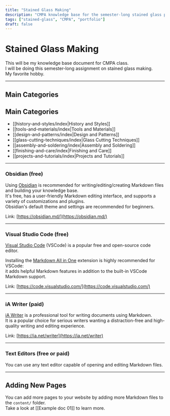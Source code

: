 ```yaml
---
title: "Stained Glass Making"
description: "CMPA knowledge base for the semester-long stained glass project"
tags: ["stained-glass", "CMPA", "portfolio"]
draft: false
---
```


# Stained Glass Making

This will be my knowledge base document for CMPA class.  
I will be doing this semester-long assignment on stained glass making.  
My favorite hobby.

---

## Main Categories

## Main Categories

- [[history-and-styles/index|History and Styles]]
- [[tools-and-materials/index|Tools and Materials]]
- [[design-and-patterns/index|Design and Patterns]]
- [[glass-cutting-techniques/index|Glass Cutting Techniques]]
- [[assembly-and-soldering/index|Assembly and Soldering]]
- [[finishing-and-care/index|Finishing and Care]]
- [[projects-and-tutorials/index|Projects and Tutorials]]


---

### Obsidian (free)

Using [Obsidian](https://obsidian.md/) is recommended for writing/editing/creating Markdown files and building your knowledge base.  
It's free, has a user-friendly Markdown editing interface, and supports a variety of customizations and plugins.  
Obsidian's default theme and settings are recommended for beginners.

Link: [https://obsidian.md/](https://obsidian.md/)

---

### Visual Studio Code (free)

[Visual Studio Code](https://code.visualstudio.com/) (VSCode) is a popular free and open-source code editor.

Installing the [Markdown All in One](https://github.com/yzhang-gh/vscode-markdown) extension is highly recommended for VSCode:  
it adds helpful Markdown features in addition to the built-in VSCode Markdown support.

Link: [https://code.visualstudio.com/](https://code.visualstudio.com/)

---

### iA Writer (paid)

[iA Writer](https://ia.net/writer) is a professional tool for writing documents using Markdown.  
It is a popular choice for serious writers wanting a distraction-free and high-quality writing and editing experience.

Link: [https://ia.net/writer](https://ia.net/writer)

---

### Text Editors (free or paid)

You can use any text editor capable of opening and editing Markdown files.

---

## Adding New Pages

You can add more pages to your website by adding more Markdown files to the `content/` folder.  
Take a look at [[Example doc 01]] to learn more.
